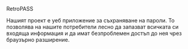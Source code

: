 RetroPASS

Нашият проект е уеб приложение за съхраняване на пароли. 
То позволява на нашите потребители лесно да запазват всичката си входяща информация и да имат безпроблемен достъп до нея чрез браузърно разширение. 
